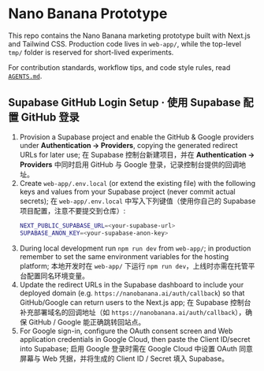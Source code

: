 # Nano Banana Prototype

This repo contains the Nano Banana marketing prototype built with Next.js and Tailwind CSS. Production code lives in `web-app/`, while the top-level `tmp/` folder is reserved for short-lived experiments.

For contribution standards, workflow tips, and code style rules, read [`AGENTS.md`](AGENTS.md).

## Supabase GitHub Login Setup · 使用 Supabase 配置 GitHub 登录

1. Provision a Supabase project and enable the GitHub & Google providers under **Authentication → Providers**, copying the generated redirect URLs for later use; 在 Supabase 控制台新建项目，并在 **Authentication → Providers** 中同时启用 GitHub 与 Google 登录，记录控制台提供的回调地址。
2. Create `web-app/.env.local` (or extend the existing file) with the following keys and values from your Supabase project (never commit actual secrets); 在 `web-app/.env.local` 中写入下列键值（使用你自己的 Supabase 项目配置，注意不要提交到仓库）:
   ```bash
   NEXT_PUBLIC_SUPABASE_URL=<your-supabase-url>
   SUPABASE_ANON_KEY=<your-supabase-anon-key>
   ```
3. During local development run `npm run dev` from `web-app/`; in production remember to set the same environment variables for the hosting platform; 本地开发时在 `web-app/` 下运行 `npm run dev`，上线时亦需在托管平台配置同名环境变量。
4. Update the redirect URLs in the Supabase dashboard to include your deployed domain (e.g. `https://nanobanana.ai/auth/callback`) so that GitHub/Google can return users to the Next.js app; 在 Supabase 控制台补充部署域名的回调地址（如 `https://nanobanana.ai/auth/callback`），确保 GitHub / Google 能正确跳转回站点。
5. For Google sign-in, configure the OAuth consent screen and Web application credentials in Google Cloud, then paste the Client ID/secret into Supabase; 启用 Google 登录时需在 Google Cloud 中设置 OAuth 同意屏幕与 Web 凭据，并将生成的 Client ID / Secret 填入 Supabase。
